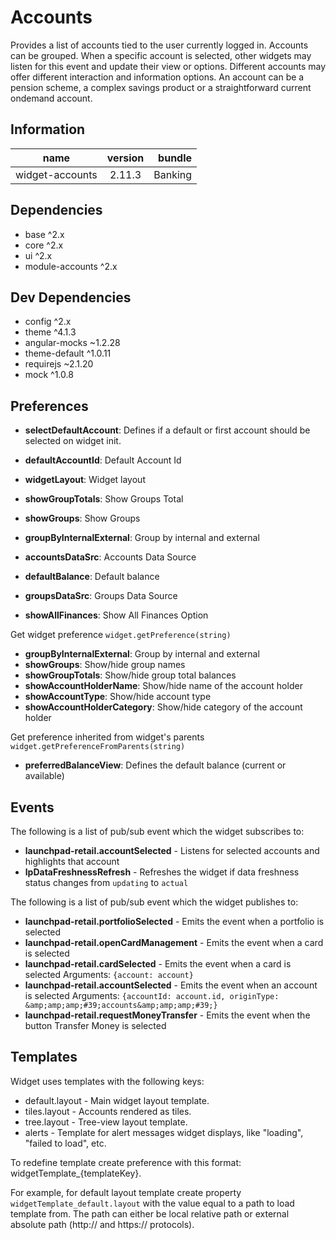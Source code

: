 # Accounts
Provides a list of accounts tied to the user currently logged in. Accounts can be grouped.
When a specific account is selected, other widgets may listen for this event and update their view or options. Different accounts may offer different interaction and information options. An account can be a pension scheme, a complex savings product or a straightforward current on­demand account.

## Information
|  name |  version |  bundle |
|--|:--:|--:|
|  widget-accounts |  2.11.3 |  Banking |

## Dependencies

- base ^2.x
- core ^2.x
- ui ^2.x
- module-accounts ^2.x

## Dev Dependencies

- config ^2.x
- theme ^4.1.3
- angular-mocks ~1.2.28
- theme-default ^1.0.11
- requirejs ~2.1.20
- mock ^1.0.8

## Preferences

- **selectDefaultAccount**: Defines if a default or first account should be selected on widget init.
- **defaultAccountId**: Default Account Id


- **widgetLayout**: Widget layout
- **showGroupTotals**: Show Groups Total
- **showGroups**: Show Groups
- **groupByInternalExternal**: Group by internal and external


- **accountsDataSrc**: Accounts Data Source
- **defaultBalance**: Default balance
- **groupsDataSrc**: Groups Data Source
- **showAllFinances**: Show All Finances Option

Get widget preference `widget.getPreference(string)`


- **groupByInternalExternal**: Group by internal and external
- **showGroups**: Show/hide group names
- **showGroupTotals**: Show/hide group total balances
- **showAccountHolderName**: Show/hide name of the account holder
- **showAccountType**: Show/hide account type
- **showAccountHolderCategory**: Show/hide category of the account holder

Get preference inherited from widget's parents `widget.getPreferenceFromParents(string)`


- **preferredBalanceView**: Defines the default balance (current or available)

## Events
The following is a list of pub/sub event which the widget subscribes to:


- **launchpad-retail.accountSelected** - Listens for selected accounts and highlights that account
- **lpDataFreshnessRefresh** - Refreshes the widget if data freshness status changes from `updating` to `actual`

The following is a list of pub/sub event which the widget publishes to:


- **launchpad-retail.portfolioSelected** - Emits the event when a portfolio is selected
- **launchpad-retail.openCardManagement** - Emits the event when a card is selected
- **launchpad-retail.cardSelected** - Emits the event when a card is selected
Arguments: `{account: account}`
- **launchpad-retail.accountSelected** - Emits the event when an account is selected
Arguments: `{accountId: account.id, originType: &amp;amp;amp;#39;accounts&amp;amp;amp;#39;}`
- **launchpad-retail.requestMoneyTransfer** - Emits the event when the button Transfer Money is selected

## Templates
Widget uses templates with the following keys:


- default.layout - Main widget layout template.
- tiles.layout - Accounts rendered as tiles.
- tree.layout - Tree-view layout template.
- alerts - Template for alert messages widget displays, like "loading", "failed to load", etc.

To redefine template create preference with this format: widgetTemplate_{templateKey}.

For example, for default layout template create property `widgetTemplate_default.layout` with the value equal to a path to load template from. The path can either be local relative path or external absolute path (http:// and https:// protocols).

